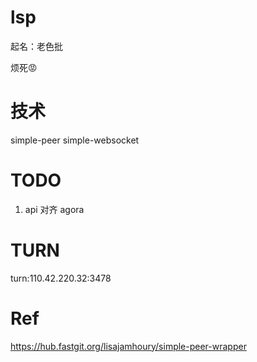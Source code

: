 # lsp 

起名：老色批

烦死😡

# 技术
simple-peer
simple-websocket


# TODO
1. api 对齐 agora


# TURN
turn:110.42.220.32:3478

# Ref
https://hub.fastgit.org/lisajamhoury/simple-peer-wrapper